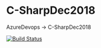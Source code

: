 # C-SharpDec2018
AzureDevops -> C-SharpDec2018

[![Build Status](https://dev.azure.com/iylinjacob/Project-2/_apis/build/status/iJacob10.C-SharpDec2018)](https://dev.azure.com/iylinjacob/Project-2/_build/latest?definitionId=3)

